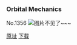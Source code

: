 ### Orbital Mechanics
No.1356
![图片不见了~~~](https://imgs.xkcd.com/comics/orbital_mechanics.png)

[原址](https://xkcd.com//1356) [下载](https://imgs.xkcd.com/comics/orbital_mechanics.png)

